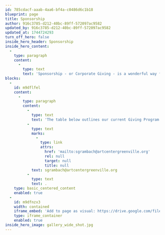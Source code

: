 ```yaml
---
id: 785cdacf-aaab-4aa6-bf4a-c0486d6c1b18
blueprint: page
title: Sponsorship
author: 916c3785-d212-40bc-89ff-572097ac9582
updated_by: 916c3785-d212-40bc-89ff-572097ac9582
updated_at: 1744724293
turn_off_hero: false
inside_hero_header: Sponsorship
inside_hero_content:
  -
    type: paragraph
    content:
      -
        type: text
        text: 'Sponsorship - or Corporate Giving - is a wonderful way for our partners (individuals and businesses) to support our General Operating activities. In exchange, GCCA offers marketing and communications exposure through our media channels (social, enewsletter, and website), as well as onsite presence at our ongoing events, including tickets to attend.'
blocks:
  -
    id: m9dflfel
    content:
      -
        type: paragraph
        content:
          -
            type: text
            text: 'The table below outlines our current Giving Program. Support like this is vital for GCCA to accomplish its mission. Let’s have a conversation about the right level of support. Please contact Sara Grambach, Development Director, at '
          -
            type: text
            marks:
              -
                type: link
                attrs:
                  href: 'mailto:sgrambach@artcentergreenville.org'
                  rel: null
                  target: null
                  title: null
            text: sgrambach@artcentergreenville.org
          -
            type: text
            text: .
    type: basic_centered_content
    enabled: true
  -
    id: m9dfnzx3
    width: contained
    iframe_embed: 'Add to page as visual: https://drive.google.com/file/d/1YNa2N5m00SzGsXHx6F1bOzwPCfVx05m4/view?usp=drive_link'
    type: iframe_container
    enabled: true
inside_hero_image: gallery_wide_shot.jpg
---
```


